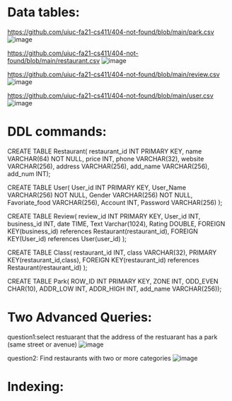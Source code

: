 Data tables:
============
https://github.com/uiuc-fa21-cs411/404-not-found/blob/main/park.csv
![image](https://user-images.githubusercontent.com/32198970/138581294-3205a8f3-5679-4e70-a08b-4266e5b46e6a.png)


https://github.com/uiuc-fa21-cs411/404-not-found/blob/main/restaurant.csv
![image](https://user-images.githubusercontent.com/32198970/138581288-6026b4a9-c6a7-4edb-ba6a-b9ca45d8da2f.png)


https://github.com/uiuc-fa21-cs411/404-not-found/blob/main/review.csv
![image](https://user-images.githubusercontent.com/32198970/138581295-a5e13b14-c27a-4d46-8352-f0ffe6bf7a20.png)


https://github.com/uiuc-fa21-cs411/404-not-found/blob/main/user.csv
![image](https://user-images.githubusercontent.com/32198970/138581293-4c597d21-2998-4651-9cc7-1cc7df366786.png)






DDL commands:
===============

CREATE TABLE Restaurant(
restaurant_id INT PRIMARY KEY, 
name VARCHAR(64) NOT NULL, 
price INT, 
phone VARCHAR(32), 
website VARCHAR(256), 
address VARCHAR(256),
add_name VARCHAR(256), 
add_num INT);


CREATE TABLE User(
User_id INT PRIMARY KEY, 
User_Name VARCHAR(256) NOT NULL, 
Gender VARCHAR(256) NOT NULL, 
Favoriate_food VARCHAR(256),
Account INT,
Password VARCHAR(256)
);

CREATE TABLE Review(
review_id INT PRIMARY KEY,
User_id INT,
business_id INT,
date TIME,
Text Varchar(1024),
Rating DOUBLE,
FOREIGN KEY(business_id) references Restaurant(restaurant_id),
FOREIGN KEY(User_id) references User(user_id)
);

CREATE TABLE Class(
restaurant_id INT, 
class VARCHAR(32),
PRIMARY KEY(restaurant_id,class),
FOREIGN KEY(restaurant_id) references Restaurant(restaurant_id)
);

CREATE TABLE Park(
ROW_ID INT PRIMARY KEY,
ZONE INT,
ODD_EVEN CHAR(10),
ADDR_LOW INT,
ADDR_HIGH INT,
add_name VARCHAR(256));


Two Advanced Queries:
=============
question1:select restuarant that the address of the restuarant has a park (same street or avenue)
![image](https://user-images.githubusercontent.com/32198970/138581134-487b04dc-604b-4996-bf8f-668500a6159d.png)

    
    
question2:
Find restaurants with two or more categories
![image](https://user-images.githubusercontent.com/32198970/138580991-2368b4db-5646-4e28-b605-4a6cf3a76f9d.png)

Indexing:
==========


